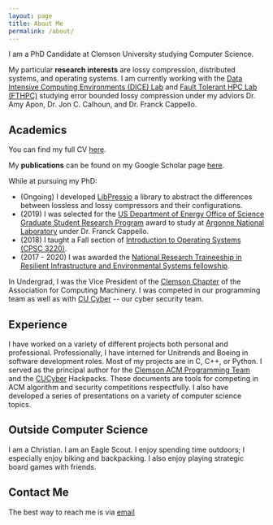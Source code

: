 ```yaml
---
layout: page
title: About Me
permalink: /about/
---
```


I am a PhD Candidate at Clemson University studying Computer Science.

My particular **research interests** are lossy compression, distributed systems, and operating systems.
I am currently working with the [Data Intensive Computing Environments (DICE) Lab][dice] and [Fault Tolerant HPC Lab (FTHPC)][fthpc] studying error bounded lossy compression under my adviors Dr. Amy Apon, Dr. Jon C. Calhoun, and Dr. Franck Cappello.

Academics
---------

You can find my full CV [here][cv].

My **publications** can be found on my Google Scholar page [here][googlescholar].

While at pursuing my PhD:

+ (Ongoing) I developed [LibPressio][libpressio] a library to abstract the differences between lossless and lossy compressors and their configurations.
+ (2019) I was selected for the [US Department of Energy Office of Science Graduate Student Research Program][scgsr] award to study at [Argonne National Laboratory][argonne] under Dr. Franck Cappello.
+ (2018) I taught a Fall section of [Introduction to Operating Systems (CPSC 3220)][cpsc3220].
+ (2017 - 2020) I was awarded the [National Research Traineeship in Resilient Infrastructure and Environmental Systems fellowship][ries].

In Undergrad, I was the Vice President of the [Clemson Chapter][clemsonacm] of the Association for Computing Machinery.
I was competed in our programming team as well as with [CU Cyber][cucyber] -- our cyber security team.  

Experience
----------

I have worked on a variety of different projects both personal and professional.
Professionally, I have interned for Unitrends and Boeing in software development roles.
Most of my projects are in C, C++, or Python.
I served as the principal author for the [Clemson ACM Programming Team][acm-hp] and the [CUCyber][cyber-hp] Hackpacks.
These documents are tools for competing in ACM algorithm and security competitions respectfully.
I also have developed a series of presentations on a variety of computer science topics.


Outside Computer Science
------------------------

I am a Christian.
I am an Eagle Scout.
I enjoy spending time outdoors; I especially enjoy biking and backpacking.
I also enjoy playing strategic board games with friends.

Contact Me
--------

The best way to reach me is via [email][email]

[cv]: {{site.url}}/static/cv.pdf
[clemsonacm]: https://www.cs.clemson.edu/acm
[dice]: https://www.cs.clemson.edu/dice
[cucyber]: https://cucyber.net
[acm-hp]: https://github.com/clemsonacm/hackpack
[cyber-hp]: https://github.com/cucyber/defense-hackpack
[email]: mailto:{{site.email}}
[fthpc]: http://jonccal.people.clemson.edu/research.php
[googlescholar]: https://scholar.google.com/citations?user=GbhfWUIAAAAJ&hl=en
[ries]: https://www.clemson.edu/academics/programs/ries/index.html
[scgsr]: https://science.osti.gov/wdts/scgsr
[libpressio]: https://robertu94.github.io/libpressio/
[argonne]: https://www.anl.gov/
[cpsc3220]: https://robertu94.github.io/cpsc3220-f18/

